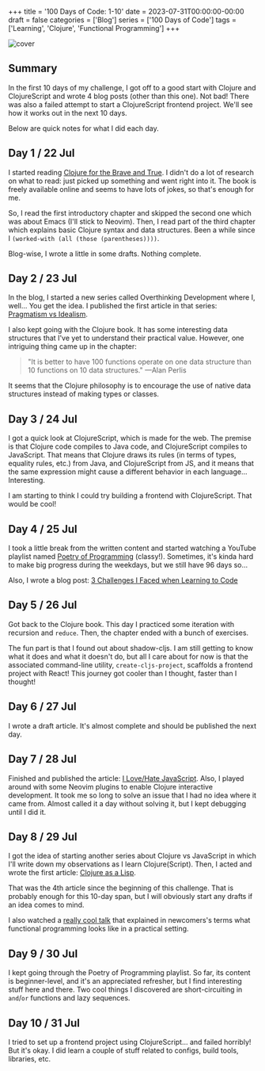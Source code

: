 +++
title = '100 Days of Code: 1-10'
date = 2023-07-31T00:00:00-00:00
draft = false
categories = ['Blog']
series = ['100 Days of Code']
tags = ['Learning', 'Clojure', 'Functional Programming']
+++

![cover](https://imgur.com/LxZkelq.png)

## Summary

In the first 10 days of my challenge, I got off to a good start with Clojure and ClojureScript and wrote 4 blog posts (other than this one). Not bad! There was also a failed attempt to start a ClojureScript frontend project. We'll see how it works out in the next 10 days.

Below are quick notes for what I did each day.

## Day 1 / 22 Jul

I started reading [Clojure for the Brave and True](https://www.braveclojure.com/clojure-for-the-brave-and-true/). I didn't do a lot of research on what to read: just picked up something and went right into it. The book is freely available online and seems to have lots of jokes, so that's enough for me.

So, I read the first introductory chapter and skipped the second one which was about Emacs (I'll stick to Neovim). Then, I read part of the third chapter which explains basic Clojure syntax and data structures. Been a while since I `(worked-with (all (those (parentheses))))`.

Blog-wise, I wrote a little in some drafts. Nothing complete.

## Day 2 / 23 Jul

In the blog, I started a new series called Overthinking Development where I, well... You get the idea. I published the first article in that series: [Pragmatism vs Idealism](/posts/pragmatism-vs-idealism.html).

I also kept going with the Clojure book. It has some interesting data structures that I've yet to understand their practical value. However, one intriguing thing came up in the chapter:

> "It is better to have 100 functions operate on one data structure than 10 functions on 10 data structures." —Alan Perlis

It seems that the Clojure philosophy is to encourage the use of native data structures instead of making types or classes.

## Day 3 / 24 Jul

I got a quick look at ClojureScript, which is made for the web. The premise is that Clojure code compiles to Java code, and ClojureScript compiles to JavaScript. That means that Clojure draws its rules (in terms of types, equality rules, etc.) from Java, and ClojureScript from JS, and it means that the same expression might cause a different behavior in each language... Interesting.

I am starting to think I could try building a frontend with ClojureScript. That would be cool!

## Day 4 / 25 Jul

I took a little break from the written content and started watching a YouTube playlist named [Poetry of Programming](https://www.youtube.com/playlist?list=PLI-mrGTUXmHXeKhy6UGdDxIKwM8L4MTbq) (classy!). Sometimes, it's kinda hard to make big progress during the weekdays, but we still have 96 days so...

Also, I wrote a blog post: [3 Challenges I Faced when Learning to Code](/posts/3-challenges-i-faced-when-learning-to-code.html)

## Day 5 / 26 Jul

Got back to the Clojure book. This day I practiced some iteration with recursion and `reduce`. Then, the chapter ended with a bunch of exercises.

The fun part is that I found out about shadow-cljs. I am still getting to know what it does and what it doesn't do, but all I care about for now is that the associated command-line utility, `create-cljs-project`, scaffolds a frontend project with React! This journey got cooler than I thought, faster than I thought!

## Day 6 / 27 Jul

I wrote a draft article. It's almost complete and should be published the next day.

## Day 7 / 28 Jul

Finished and published the article: [I Love/Hate JavaScript](/posts/i-love-hate-js.html). Also, I played around with some Neovim plugins to enable Clojure interactive development. It took me so long to solve an issue that I had no idea where it came from. Almost called it a day without solving it, but I kept debugging until I did it.

## Day 8 / 29 Jul

I got the idea of starting another series about Clojure vs JavaScript in which I'll write down my observations as I learn Clojure(Script). Then, I acted and wrote the first article: [Clojure as a Lisp](/posts/clojure-as-a-lisp.html).

That was the 4th article since the beginning of this challenge. That is probably enough for this 10-day span, but I will obviously start any drafts if an idea comes to mind.

I also watched a [really cool talk](https://www.youtube.com/watch?v=vK1DazRK_a0) that explained in newcomers's terms what functional programming looks like in a practical setting.

## Day 9 / 30 Jul

I kept going through the Poetry of Programming playlist. So far, its content is beginner-level, and it's an appreciated refresher, but I find interesting stuff here and there. Two cool things I discovered are short-circuiting in `and`/`or` functions and lazy sequences.

## Day 10 / 31 Jul

I tried to set up a frontend project using ClojureScript... and failed horribly! But it's okay. I did learn a couple of stuff related to configs, build tools, libraries, etc.
